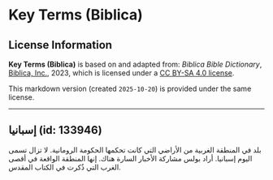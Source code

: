 # Key Terms (Biblica)

## License Information

**Key Terms (Biblica)** is based on and adapted from: _Biblica Bible Dictionary_, [Biblica, Inc.](https://www.biblica.com/), 2023, which is licensed under a [CC BY-SA 4.0 license](https://creativecommons.org/licenses/by-sa/4.0/legalcode.en).

This markdown version (created `2025-10-20`) is provided under the same license.



--------------------------------

## إسبانيا (id: 133946)

بلد في المنطقة الغربية من الأراضي التي كانت تحكمها الحكومة الرومانية. لا تزال تسمى اليوم إسبانيا. أراد بولس مشاركة الأخبار السارة هناك. إنها المنطقة الواقعة في أقصى الغرب التي ذُكرت في الكتاب المقدس.


